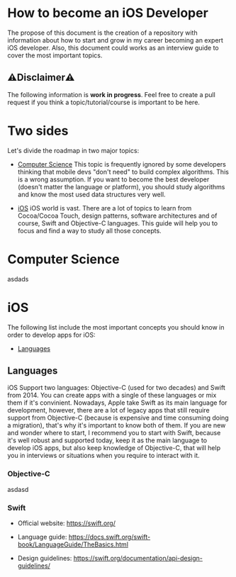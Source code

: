 # How to become an iOS Developer
The propose of this document is the creation of a repository with information about how to start and grow in my career becoming an expert iOS developer. Also, this document could works as an interview guide to cover the most important topics.

## ⚠️Disclaimer⚠️
The following information is **work in progress**. Feel free to create a pull request if you think a topic/tutorial/course is important to be here.

# Two sides
Let's divide the roadmap in two major topics:
* [Computer Science](#computer-science)
This topic is frequently ignored by some developers thinking that mobile devs "don't need" to build complex algorithms. This is a wrong assumption. If you want to become the best developer (doesn't matter the language or platform), you should study algorithms and know the most used data structures very well.

* [iOS](#ios)
iOS world is vast. There are a lot of topics to learn from Cocoa/Cocoa Touch, design patterns, software architectures and of course, Swift and Objective-C languages. This guide will help you to focus and find a way to study all those concepts.

# Computer Science
asdads

# iOS
The following list include the most important concepts you should know in order to develop apps for iOS:
* [Languages](#languages)

## Languages
iOS Support two languages: Objective-C (used for two decades) and Swift from 2014. You can create apps with a single of these languages or mix them if it's convinient. Nowadays, Apple take Swift as its main language for development, however, there are a lot of legacy apps that still require support from Objective-C (because is expensive and time consuming doing a migration), that's why it's important to know both of them. If you are new and wonder where to start, I recommend you to start with Swift, because it's well robust and supported today, keep it as the main language to develop iOS apps, but also keep knowledge of Objective-C, that will help you in interviews or situations when you require to interact with it.

### Objective-C
asdasd

### Swift
* Official website: https://swift.org/

* Language guide: https://docs.swift.org/swift-book/LanguageGuide/TheBasics.html

* Design guidelines: https://swift.org/documentation/api-design-guidelines/


